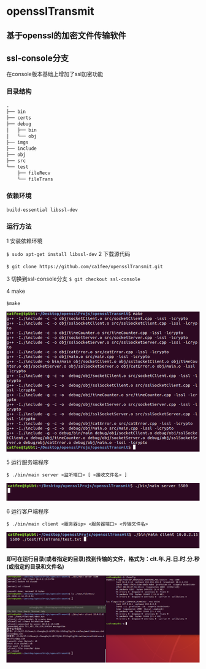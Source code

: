 # opensslTransmit
## 基于openssl的加密文件传输软件

## ssl-console分支
在console版本基础上增加了ssl加密功能

### 目录结构
```
.
├── bin
├── certs
├── debug
│   ├── bin
│   └── obj
├── imgs
├── include
├── obj
├── src
└── test
    ├── fileRecv
    └── fileTrans
```
### 依赖环境
`build-essential libssl-dev`
### 运行方法
1 安装依赖环境

`$ sudo apt-get install libssl-dev`
2 下载源代码

`$ git clone https://github.com/ca1fee/opensslTransmit.git`

3 切换到ssl-console分支
`$ git checkout ssl-console`

4 make

`$make`

![avatar](./imgs/ssl_console_make.png)

5 运行服务端程序

`$ ./bin/main server <监听端口> [ <接收文件名> ]`

![avatar](./imgs/ssl_console_run_as_server.png)

6 运行客户端程序

`$ ./bin/main client <服务器ip> <服务器端口> <传输文件名>`

![avatar](./imgs/ssl_console_run_as_client.png)

**即可在运行目录(或者指定的目录)找到传输的文件，格式为：clt.年.月.日.时.分.秒(或指定的目录和文件名)**

![avatar](./imgs/ssl_console_result.png)
